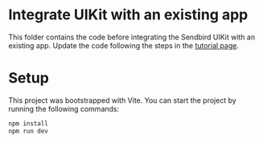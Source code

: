 # Integrate UIKit with an existing app

This folder contains the code before integrating the Sendbird UIKit with an existing app.
Update the code following the steps in the [tutorial page](https://sendbird.com/docs/chat/uikit/v3/react/tutorial/integrate-with-existing-app).

# Setup
This project was bootstrapped with Vite.
You can start the project by running the following commands:
```bash
npm install
npm run dev
```
